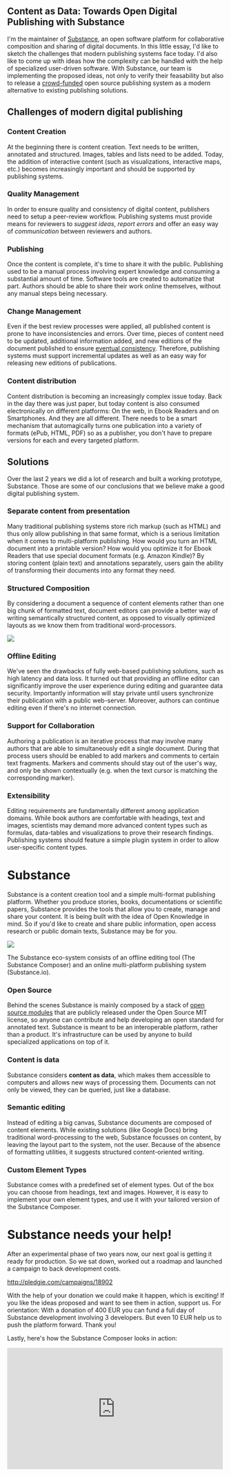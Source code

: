 ## Content as Data: Towards Open Digital Publishing with Substance

I'm the maintainer of [Substance](http://substance.io), an open software platform for collaborative composition and sharing of digital documents. In this little essay, I'd like to sketch the challenges that modern publishing systems face today. I'd also like to come up with ideas how the complexity can be handled with the help of specialized user-driven software. With Substance, our team is implementing the proposed ideas, not only to verify their feasability but also to release a [crowd-funded](http://pledgie.com/campaigns/18902) open source publishing system as a modern alternative to existing publishing solutions.

## Challenges of modern digital publishing

### Content Creation

At the beginning there is content creation. Text needs to be written, annotated and structured. Images, tables and lists need to be added. Today, the addition of interactive content (such as visualizations, interactive maps, etc.) becomes increasingly important and should be supported by publishing systems.

### Quality Management

In order to ensure quality and consistency of digital content, publishers need to setup a peer-review workflow. Publishing systems must provide means for reviewers to *suggest ideas*, *report errors* and offer an easy way of *communication* between reviewers and authors.

### Publishing

Once the content is complete, it's time to share it with the public. Publishing used to be a manual process involving expert knowledge and consuming a substantial amount of time. Software tools are created to automatize that part. Authors should be able to share their work online themselves, without any manual steps being necessary.

### Change Management

Even if the best review processes were applied, all published content is prone to have inconsistencies and errors. Over time, pieces of content need to be updated, additional information added, and new editions of the document published to ensure [eventual consistency](http://prose.io/help/eventually-consistent.html). Therefore, publishing systems must support incremental updates as well as an easy way for releasing new editions of publications.

### Content distribution

Content distribution is becoming an increasingly complex issue today. Back in the day there was just paper, but today content is also consumed electronically on different platforms: On the web, in Ebook Readers and on Smartphones. And they are all different. There needs to be a smart mechanism that automagically turns one publication into a variety of formats (ePub, HTML, PDF) so as a publisher, you don't have to prepare versions for each and every targeted platform.

## Solutions

Over the last 2 years we did a lot of research and built a working prototype, Substance. Those are some of our conclusions that we believe make a good digital publishing system.

### Separate content from presentation

Many traditional publishing systems store rich markup (such as HTML) and thus only allow publishing in that same format, which is a serious limitation when it comes to multi-platform publishing. How would you turn an HTML document into a printable version? How would you optimize it for Ebook Readers that use special document formats (e.g. Amazon Kindle)? By storing content (plain text) and annotations separately, users gain the ability of transforming their documents into any format they need.

### Structured Composition

By considering a document a sequence of content elements rather than one big chunk of formatted text, document editors can provide a better way of writing semantically structured content, as opposed to visually optimized layouts as we know them from traditional word-processors.

![](http://interior.substance.io/images/illustrations/semantic-writing-elements.png)

### Offline Editing

We've seen the drawbacks of fully web-based publishing solutions, such as high latency and data loss. It turned out that providing an offline editor can significantly improve the user experience during editing and guarantee data security. Importantly information will stay private until users synchronize their publication with a public web-server. Moreover, authors can continue editing even if there's no internet connection.

### Support for Collaboration

Authoring a publication is an iterative process that may involve many authors that are able to simultaneously edit a single document. During that process users should be enabled to add markers and comments to certain text fragments. Markers and comments should stay out of the user's way, and only be shown contextually (e.g. when the text cursor is matching the corresponding marker).

### Extensibility

Editing requirements are fundamentally different among application domains. While book authors are comfortable with headings, text and images, scientists may demand more advanced content types such as formulas, data-tables and visualizations to prove their research findings. Publishing systems should feature a simple plugin system in order to allow user-specific content types.


# Substance

Substance is a content creation tool and a simple multi-format publishing platform. Whether you produce stories, books, documentations or scientific papers, Substance provides the tools that allow you to create, manage and share your content. It is being built with the idea of Open Knowledge in mind. So if you'd like to create and share public information, open access research or public domain texts, Substance may be for you.

![](http://interior.substance.io/images/campaign/substance.png)

The Substance eco-system consists of an offline editing tool (The Substance Composer) and an online multi-platform publishing system (Substance.io).

### Open Source

Behind the scenes Substance is mainly composed by a stack of [open source modules](http://interior.substance.io/modules/composer.html) that are publicly released under the Open Source MIT license, so anyone can contribute and help developing an open standard for annotated text. Substance is meant to be an interoperable platform, rather than a product. It's infrastructure can be used by anyone to build specialized applications on top of it.

### Content is data

Substance considers **content as data**, which makes them accessible to computers and allows new ways of processing them. Documents can not only be viewed, they can be queried, just like a database. 

### Semantic editing

Instead of editing a big canvas, Substance documents are composed of content elements. While existing solutions (like Google Docs) bring traditional word-processing to the web, Substance focusses on content, by leaving the layout part to the system, not the user. Because of the absence of formatting utilities, it suggests structured content-oriented writing.

### Custom Element Types

Substance comes with a predefined set of element types. Out of the box you can choose from headings, text and images. However, it is easy to implement your own element types, and use it with your tailored version of the Substance Composer.

# Substance needs your help!

After an experimental phase of two years now, our next goal is getting it ready for production. So we sat down, worked out a roadmap and launched a campaign to back development costs.

http://pledgie.com/campaigns/18902

With the help of your donation we could make it happen, which is exciting! If you like the ideas proposed and want to see them in action, support us. For orientation: With a donation of 400 EUR you can fund a full day of Substance development involving 3 developers. But even 10 EUR help us to push the platform forward. Thank you!

Lastly, here's how the Substance Composer looks in action:

<iframe src="http://player.vimeo.com/video/56703462" width="500" height="281" frameborder="0" webkitAllowFullScreen mozallowfullscreen allowFullScreen></iframe>

